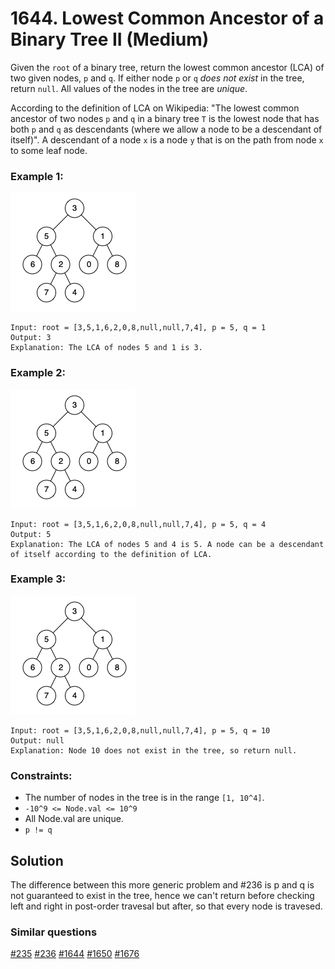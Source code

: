 # 1644. Lowest Common Ancestor of a Binary Tree II (Medium)

Given the `root` of a binary tree, return the lowest common ancestor (LCA) of two given nodes, `p` and `q`. If either node `p` or `q` _does not exist_ in the tree, return `null`. All values of the nodes in the tree are _unique_.

According to the definition of LCA on Wikipedia: "The lowest common ancestor of two nodes `p` and `q` in a binary tree `T` is the lowest node that has both `p` and `q` as descendants (where we allow a node to be a descendant of itself)". A descendant of a node `x` is a node `y` that is on the path from node `x` to some leaf node.

### Example 1:

![example](example.png)

```
Input: root = [3,5,1,6,2,0,8,null,null,7,4], p = 5, q = 1
Output: 3
Explanation: The LCA of nodes 5 and 1 is 3.
```

### Example 2:

![example](example.png)

```
Input: root = [3,5,1,6,2,0,8,null,null,7,4], p = 5, q = 4
Output: 5
Explanation: The LCA of nodes 5 and 4 is 5. A node can be a descendant of itself according to the definition of LCA.
```

### Example 3:

![example](example.png)

```
Input: root = [3,5,1,6,2,0,8,null,null,7,4], p = 5, q = 10
Output: null
Explanation: Node 10 does not exist in the tree, so return null.
```

### Constraints:

- The number of nodes in the tree is in the range `[1, 10^4]`.
- `-10^9 <= Node.val <= 10^9`
- All Node.val are unique.
- `p != q`

## Solution

The difference between this more generic problem and #236 is p and q is not guaranteed to exist in the tree, hence we can't return before checking left and right in post-order travesal but after, so that every node is travesed.

### Similar questions

[#235](../p235e/README.md) [#236](../p236m/README.md) [#1644](../pr1644m/README.md) [#1650](../pr1650m/README.md) [#1676](../pr1676m/README.md)
